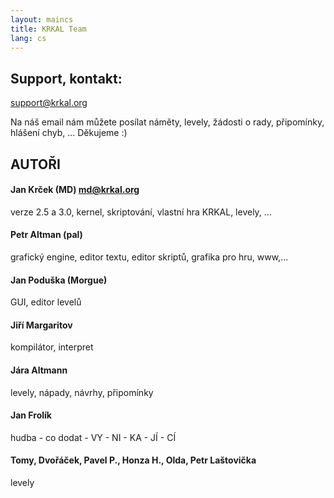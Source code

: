 ```yaml
---
layout: maincs
title: KRKAL Team
lang: cs
---
```


## Support, kontakt:
support@krkal.org

Na náš email nám můžete posílat náměty, levely, žádosti o rady, 
připomínky, hlášení chyb, ... Děkujeme :)

## AUTOŘI

####  Jan Krček (MD) md@krkal.org
verze 2.5 a 3.0, kernel, skriptování, vlastní hra KRKAL, levely, ... 

####  Petr Altman (pal)
grafický engine, editor textu, editor skriptů, grafika pro hru, www,... 

####  Jan Poduška (Morgue)
GUI, editor levelů 

####  Jiří Margaritov
kompilátor, interpret 

####  Jára Altmann
levely, nápady, návrhy, připomínky 

####  Jan Frolík
hudba - co dodat - VY - NI - KA - JÍ - CÍ 

####  Tomy, Dvořáček, Pavel P., Honza H., Olda, Petr Laštovička
levely

